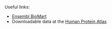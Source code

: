 Useful links:
 * [Ensembl BioMart][biomart]
 * Downloadable data at the [Human Protein Atlas][hpa]

[biomart]: https://www.ensembl.org/biomart/martview/1c1f707582a102fee55326386cfe28aa
[hpa]: https://www.proteinatlas.org/about/download
